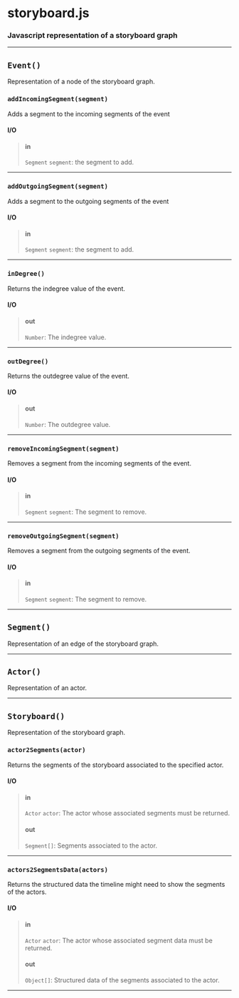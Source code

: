 # storyboard.js

### Javascript representation of a storyboard graph

- - -

## `Event()`
Representation of a node of the storyboard graph.

### `addIncomingSegment(segment)`
Adds a segment to the incoming segments of the event

#### I/O

> #### in
> `Segment` `segment`: the segment to add.
>

- - -

### `addOutgoingSegment(segment)`
Adds a segment to the outgoing segments of the event

#### I/O

> #### in
> `Segment` `segment`: the segment to add.
>

- - -

### `inDegree()`
Returns the indegree value of the event.

#### I/O

> #### out
> `Number`: The indegree value.
> 

- - -

### `outDegree()`
Returns the outdegree value of the event.

#### I/O

> #### out
> `Number`: The outdegree value.
> 

- - -

### `removeIncomingSegment(segment)`
Removes a segment from the incoming segments of the event.

#### I/O

> #### in
> `Segment` `segment`: The segment to remove.
>

- - -

### `removeOutgoingSegment(segment)`
Removes a segment from the outgoing segments of the event.

#### I/O

> #### in
> `Segment` `segment`: The segment to remove.
>

- - -

## `Segment()`
Representation of an edge of the storyboard graph.

- - -

## `Actor()`
Representation of an actor.

- - -

## `Storyboard()`
Representation of the storyboard graph.

### `actor2Segments(actor)`
Returns the segments of the storyboard associated to the specified actor.

#### I/O

> #### in
> `Actor` `actor`: The actor whose associated segments must be returned.
> 
> #### out
> `Segment[]`: Segments associated to the actor.
> 

- - -

### `actors2SegmentsData(actors)`
Returns the structured data the timeline might need to show the segments of the actors.

#### I/O

> #### in
> `Actor` `actor`: The actor whose associated segment data must be returned.
> 
> #### out
> `Object[]`: Structured data of the segments associated to the actor.
> 

- - -





